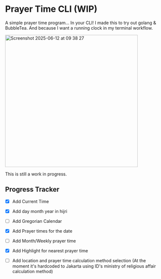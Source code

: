 
# Prayer Time CLI (WIP)

A simple prayer time program... In your CLI!
I made this to try out golang & BubbleTea. And because I want a running clock in my terminal workflow.

<img width="429" alt="Screenshot 2025-06-12 at 09 38 27" src="https://github.com/user-attachments/assets/b1d967f9-81cb-424e-9e7d-60fdf10d1b3f" />


This is still a work in progress.

## Progress Tracker

- [x] Add Current Time
- [x] Add day month year in hijri
- [ ] Add Gregorian Calendar
- [x] Add Prayer times for the date
- [ ] Add Month/Weekly prayer time
- [x] Add Highlight for nearest prayer time
- [ ] Add location and prayer time calculation method selection (At the moment it's hardcoded to Jakarta using ID's ministry of religious affair calculation method)

